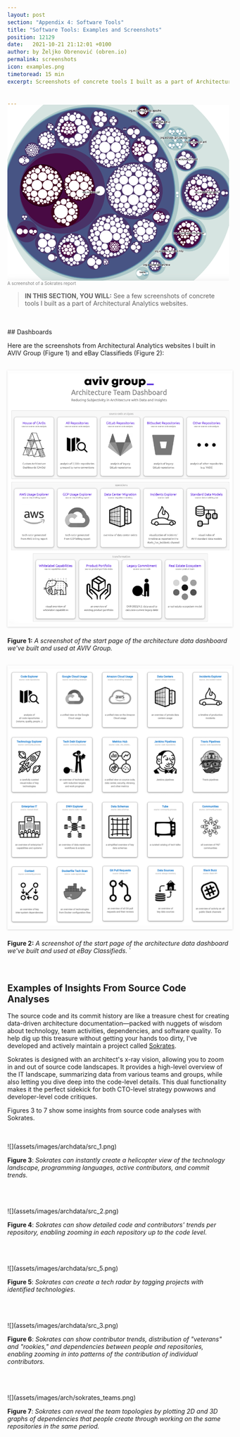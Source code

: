 ```yaml
---
layout: post
section: "Appendix 4: Software Tools"
title: "Software Tools: Examples and Screenshots"
position: 12129
date:   2021-10-21 21:12:01 +0100
author: by Željko Obrenović (obren.io)
permalink: screenshots
icon: examples.png
timetoread: 15 min
excerpt: Screenshots of concrete tools I built as a part of Architectural Analytics websites.


---
```

<img style="margin-top: -20px; width: 100%; height: 400px; object-fit: cover"
src="assets/images/sokrates_screenshot.png">
<div style="font-size: 70%; margin-top: -16px; color: grey; margin-bottom: 12px">
A screenshot of a Sokrates report 
</div>

> **IN THIS SECTION, YOU WILL:** See a few screenshots of concrete tools I built as a part of Architectural Analytics websites.

<style>
    .book {
        min-width: 100px;
        width: 100px;
    }
    .icon {
        min-width: 30px;
        width: 30px;
    }

    .icon-container {
    
    }

    @media only screen and (max-width: 768px) {
        [class="icon-container"] {
            display: none;
        }
    }
</style>

<br>
<br>
## Dashboards

Here are the screenshots from Architectural Analytics websites I built in AVIV Group (Figure 1) and eBay Classifieds (Figure 2):

<br>
<img src="assets/images/apps.png" style="padding: 4px; padding-top: 8px; padding-bottom: 8px; box-shadow: rgba(0, 0, 0, 0.16) 0px 1px 4px; margin-bottom: 6px">
<br>
 
**Figure 1:** *A screenshot of the start page of the architecture data dashboard we've built and used at AVIV Group.*


<br>
<img src="assets/images/apps-ebay.png" style="padding: 4px; padding-top: 8px; padding-bottom: 8px; box-shadow: rgba(0, 0, 0, 0.16) 0px 1px 4px; margin-bottom: 6px">
<br>
 
**Figure 2:** *A screenshot of the start page of the architecture data dashboard we've built and used at eBay Classifieds.*
`
<br>
<br>
<br>
## Examples of Insights From Source Code Analyses

The source code and its commit history are like a treasure chest for creating data-driven architecture documentation—packed with nuggets of wisdom about technology, team activities, dependencies, and software quality. To help dig up this treasure without getting your hands too dirty, I've developed and actively maintain a project called [Sokrates](https://sokrates.dev).

Sokrates is designed with an architect's x-ray vision, allowing you to zoom in and out of source code landscapes. It provides a high-level overview of the IT landscape, summarizing data from various teams and groups, while also letting you dive deep into the code-level details. This dual functionality makes it the perfect sidekick for both CTO-level strategy powwows and developer-level code critiques.

Figures 3 to 7 show some insights from source code analyses with Sokrates. 

<br>
<br>
![](assets/images/archdata/src_1.png)

**Figure 3**: *Sokrates can instantly create a helicopter view of the technology landscape, programming languages, active contributors, and commit trends.*
<br>
<br>

<br>
<br>
![](assets/images/archdata/src_2.png)

**Figure 4**: *Sokrates can show detailed code and contributors' trends per repository, enabling zooming in each repository up to the code level.*
<br>
<br>
<br>
 
<br>
![](assets/images/archdata/src_5.png)

**Figure 5**: *Sokrates can create a tech radar by tagging projects with identified technologies.*
<br>
<br>
<br>

<br>
![](assets/images/archdata/src_3.png)

**Figure 6**: *Sokrates can show contributor trends, distribution of "veterans" and "rookies," and dependencies between people and repositories, enabling zooming in into patterns of the contribution of individual contributors.*
<br>
<br>
<br>
 
<br>
![](assets/images/arch/sokrates_teams.png)

**Figure 7**: *Sokrates can reveal the team topologies by plotting 2D and 3D graphs of dependencies that people create through working on the same repositories in the same period.*
<br>
<br>